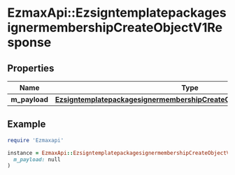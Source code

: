 # EzmaxApi::EzsigntemplatepackagesignermembershipCreateObjectV1Response

## Properties

| Name | Type | Description | Notes |
| ---- | ---- | ----------- | ----- |
| **m_payload** | [**EzsigntemplatepackagesignermembershipCreateObjectV1ResponseMPayload**](EzsigntemplatepackagesignermembershipCreateObjectV1ResponseMPayload.md) |  |  |

## Example

```ruby
require 'Ezmaxapi'

instance = EzmaxApi::EzsigntemplatepackagesignermembershipCreateObjectV1Response.new(
  m_payload: null
)
```

